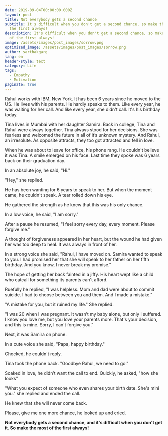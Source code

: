 ```yaml
---
date: 2019-09-04T00:00:00.000Z
layout: post
title: Not everybody gets a second chance
subtitle: It's difficult when you don't get a second chance, so make the most of
  the first always!
description: It's difficult when you don't get a second chance, so make the most
  of the first always!
image: /assets/images/post_images/sorrow.png
optimized_image: /assets/images/post_images/sorrow.png
author: sarthakgarg
lang: en
header-style: text
category: Life
tags:
  - Empathy
  - Motivation
paginate: true
---
```

Rahul works with IBM, New York. It has been 6 years since he moved to the US. He lives with his parents. He hardly speaks to them. Like every year, he was waiting for her call. And like every year, she didn't call. It's his birthday today.

Tina lives in Mumbai with her daughter Samira. Back in college, Tina and Rahul were always together. Tina  always stood for her decisions. She was fearless and welcomed the future in all of it’s unknown mystery. And Rahul, an irresolute. As opposite attracts, they too got attracted and fell in love.

When he was about to leave for office, his phone rang. He couldn't believe it was Tina. A smile emerged on his face. Last time they spoke was 6 years back on their graduation day. 

In an absolute joy, he said, "Hi."

"Hey," she replied.

He has been wanting for 6 years to speak to her. But when the moment came, he couldn't speak. A tear rolled down his eye.

He gathered the strength as he knew that this was his only chance.

In a low voice, he said, "I am sorry." 

After a pause he resumed, "I feel sorry every day, every moment. Please forgive me."

A thought of forgiveness appeared in her heart, but the wound he had given her was too deep to heal. It was always in front of her.

In a strong voice she said, "Rahul, I have moved on. Samira wanted to speak to you. I had promised her that she will speak to her father on her fifth birthday. And you know, I never break my promise."

The hope of getting her back fainted in a jiffy. His heart wept like a child who catcall for something its parents can't afford.

Ruefully he replied, "I was helpless. Mom and dad were about to commit suicide. I had to choose between you and them. And I made a mistake."

"A mistake for you, but it ruined my life." She replied.

"I was 20 when I was pregnant. It wasn’t my baby alone, but only I suffered. I know you love me, but you love your parents more. That's your decision, and this is mine. Sorry, I can't forgive you."

Next, it was Samira on phone.

In a cute voice she said, "Papa, happy birthday."

Chocked, he couldn't reply.

Tina took the phone back. "Goodbye Rahul, we need to go."

Soaked in love, he didn’t want the call to end. Quickly, he asked, "how she looks"

"What you expect of someone who even shares your birth date. She's mini you." she replied and ended the call.

He knew that she will never come back. 

Please, give me one more chance, he looked up and cried.

**Not everybody gets a second chance, and it's difficult when you don't get it. So make the most of the first always!**

